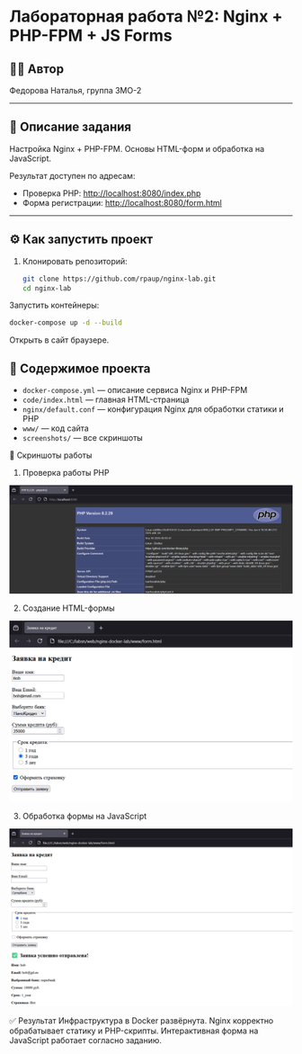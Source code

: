 # Лабораторная работа №2: Nginx + PHP-FPM + JS Forms

## 👩‍💻 Автор
Федорова Наталья, группа 3МО-2

---

## 📌 Описание задания
Настройка Nginx + PHP-FPM. Основы HTML-форм и обработка на JavaScript.
  
Результат доступен по адресам:
- Проверка PHP: [http://localhost:8080/index.php](http://localhost:8080/index.php)
- Форма регистрации: [http://localhost:8080/form.html](http://localhost:8080/form.html)

---

## ⚙️ Как запустить проект

1. Клонировать репозиторий:
   ```bash
   git clone https://github.com/rpaup/nginx-lab.git
   cd nginx-lab
Запустить контейнеры:
```bash
docker-compose up -d --build
```
Открыть в сайт браузере.

## 📂 Содержимое проекта

* `docker-compose.yml` — описание сервиса Nginx и PHP-FPM
* `code/index.html` — главная HTML-страница
* `nginx/default.conf` — конфигурация Nginx для обработки статики и PHP
* `www/` — код сайта
* `screenshots/` — все скриншоты


📸 Скриншоты работы

1. Проверка работы PHP

![Проверка PHP](screenshots/07_phpinfo.png)

2. Создание HTML-формы

![Структура HTML-формы](screenshots/08_html_form.png)

3. Обработка формы на JavaScript

![Форма с JS-обработкой](screenshots/09_js_form.png)

✅ Результат
Инфраструктура в Docker развёрнута. Nginx корректно обрабатывает статику и PHP-скрипты. Интерактивная форма на JavaScript работает согласно заданию.
